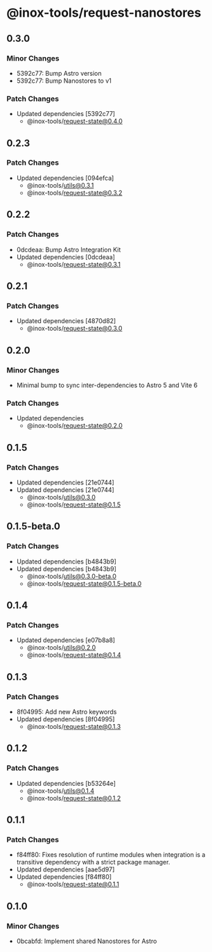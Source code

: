 # @inox-tools/request-nanostores

## 0.3.0

### Minor Changes

- 5392c77: Bump Astro version
- 5392c77: Bump Nanostores to v1

### Patch Changes

- Updated dependencies [5392c77]
  - @inox-tools/request-state@0.4.0

## 0.2.3

### Patch Changes

- Updated dependencies [094efca]
  - @inox-tools/utils@0.3.1
  - @inox-tools/request-state@0.3.2

## 0.2.2

### Patch Changes

- 0dcdeaa: Bump Astro Integration Kit
- Updated dependencies [0dcdeaa]
  - @inox-tools/request-state@0.3.1

## 0.2.1

### Patch Changes

- Updated dependencies [4870d82]
  - @inox-tools/request-state@0.3.0

## 0.2.0

### Minor Changes

- Minimal bump to sync inter-dependencies to Astro 5 and Vite 6

### Patch Changes

- Updated dependencies
  - @inox-tools/request-state@0.2.0

## 0.1.5

### Patch Changes

- Updated dependencies [21e0744]
- Updated dependencies [21e0744]
  - @inox-tools/utils@0.3.0
  - @inox-tools/request-state@0.1.5

## 0.1.5-beta.0

### Patch Changes

- Updated dependencies [b4843b9]
- Updated dependencies [b4843b9]
  - @inox-tools/utils@0.3.0-beta.0
  - @inox-tools/request-state@0.1.5-beta.0

## 0.1.4

### Patch Changes

- Updated dependencies [e07b8a8]
  - @inox-tools/utils@0.2.0
  - @inox-tools/request-state@0.1.4

## 0.1.3

### Patch Changes

- 8f04995: Add new Astro keywords
- Updated dependencies [8f04995]
  - @inox-tools/request-state@0.1.3

## 0.1.2

### Patch Changes

- Updated dependencies [b53264e]
  - @inox-tools/utils@0.1.4
  - @inox-tools/request-state@0.1.2

## 0.1.1

### Patch Changes

- f84ff80: Fixes resolution of runtime modules when integration is a transitive dependency with a strict package manager.
- Updated dependencies [aae5d97]
- Updated dependencies [f84ff80]
  - @inox-tools/request-state@0.1.1

## 0.1.0

### Minor Changes

- 0bcabfd: Implement shared Nanostores for Astro
